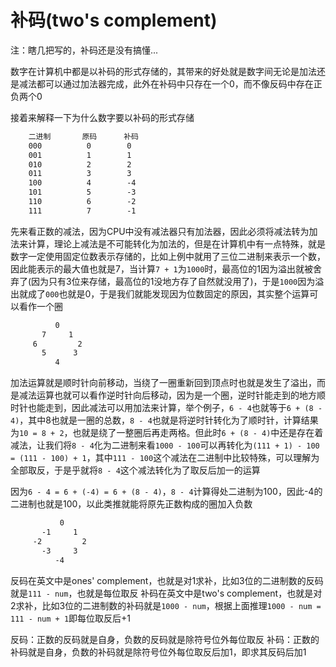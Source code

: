 # 补码(two's complement)

注：瞎几把写的，补码还是没有搞懂...

数字在计算机中都是以补码的形式存储的，其带来的好处就是数字间无论是加法还是减法都可以通过加法器完成，此外在补码中只存在一个0，而不像反码中存在正负两个0

接着来解释一下为什么数字要以补码的形式存储

```txt
    二进制       原码      补码
    000          0        0
    001          1        1
    010          2        2
    011          3        3
    100          4        -4
    101          5        -3
    110          6        -2
    111          7        -1
```

先来看正数的减法，因为CPU中没有减法器只有加法器，因此必须将减法转为加法来计算，理论上减法是不可能转化为加法的，但是在计算机中有一点特殊，就是数字一定使用固定位数表示存储的，比如上例中就用了三位二进制来表示一个数，因此能表示的最大值也就是7，当计算`7 + 1`为`1000`时，最高位的1因为溢出就被舍弃了(因为只有3位来存储，最高位的1没地方存了自然就没用了)，于是`1000`因为溢出就成了`000`也就是0，于是我们就能发现因为位数固定的原因，其实整个运算可以看作一个圈

```txt
          0
       7     1
     6         2
       5      3
          4
```

加法运算就是顺时针向前移动，当绕了一圈重新回到顶点时也就是发生了溢出，而是减法运算也就可以看作逆时针向后移动，因为是一个圈，逆时针能走到的地方顺时针也能走到，因此减法可以用加法来计算，举个例子，`6 - 4`也就等于`6 + (8 - 4)`，其中8也就是一圈的总数，`8 - 4`也就是将逆时针转化为了顺时针，计算结果为`10 = 8 + 2`，也就是绕了一整圈后再走两格。但此时`6 + (8 - 4)`中还是存在着减法，让我们将`8 - 4`化为二进制来看`1000 - 100`可以再转化为`(111 + 1) - 100 = (111 - 100) + 1`，其中`111 - 100`这个减法在二进制中比较特殊，可以理解为全部取反，于是乎就将`8 - 4`这个减法转化为了取反后加一的运算

因为`6 - 4 = 6 + (-4) = 6 + (8 - 4)`，`8 - 4`计算得处二进制为100，因此-4的二进制也就是100，以此类推就能将原先正数构成的圈加入负数

```txt
           0
       -1     1
     -2         2
       -3     3
          -4
```

反码在英文中是ones' complement，也就是对1求补，比如3位的二进制数的反码就是`111 - num`，也就是每位取反
补码在英文中是two's complement，也就是对2求补，比如3位的二进制数的补码就是`1000 - num`，根据上面推理`1000 - num = 111 - num + 1`即每位取反后+1

反码：正数的反码就是自身，负数的反码就是除符号位外每位取反
补码：正数的补码就是自身，负数的补码就是除符号位外每位取反后加1，即求其反码后加1
